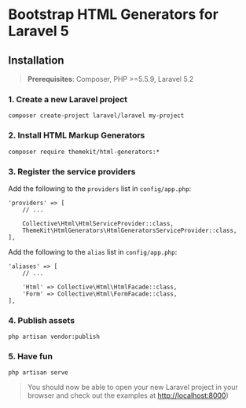 # Bootstrap HTML Generators for Laravel 5

## Installation

> **Prerequisites**: Composer, PHP >=5.5.9, Laravel 5.2

### 1. Create a new Laravel project

	composer create-project laravel/laravel my-project

### 2. Install HTML Markup Generators

	composer require themekit/html-generators:*

### 3. Register the service providers
Add the following to the `providers` list in `config/app.php`:

	'providers' => [
		// ...
        
		Collective\Html\HtmlServiceProvider::class,
		ThemeKit\HtmlGenerators\HtmlGeneratorsServiceProvider::class,
	],
	
Add the following to the `alias` list in `config/app.php`:

	'aliases' => [
		// ...
        
		'Html' => Collective\Html\HtmlFacade::class,
		'Form' => Collective\Html\FormFacade::class,
	],

### 4. Publish assets

	php artisan vendor:publish

### 5. Have fun

	php artisan serve

> You should now be able to open your new Laravel project in your browser and check out the examples at [http://localhost:8000](http://localhost:8000))